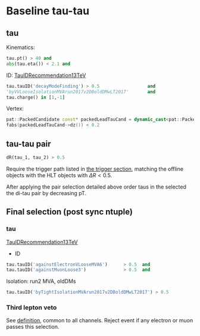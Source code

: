 # Baseline tau-tau


## tau

Kinematics:

```python
tau.pt() > 40 and
abs(tau.eta()) < 2.1 and
```

ID: [TauIDRecommendation13TeV](https://twiki.cern.ch/twiki/bin/view/CMS/TauIDRecommendation13TeV)

```python
tau.tauID('decayModeFinding') > 0.5                  and
'byVVLooseIsolationMVArun2017v2DBoldDMwLT2017'       and
tau.charge() in [1,-1]
```

Vertex:

```c++
pat::PackedCandidate const* packedLeadTauCand = dynamic_cast<pat::PackedCandidate const*>(src.leadChargedHadrCand().get())
fabs(packedLeadTauCand->dz()) < 0.2
```

## tau-tau pair

```python
dR(tau_1, tau_2) > 0.5
```

Require the trigger path listed in [the trigger section](trigger_info.md#tau-tau-triggers), matching the offline objects with the HLT objects with $`\Delta R<0.5`$.

After applying the pair selection detailed above order taus in the selected the di-tau pair by decreasing pT.

## Final selection (post sync ntuple)

### tau

[TauIDRecommendation13TeV](https://twiki.cern.ch/twiki/bin/view/CMS/TauIDRecommendation13TeV)

* ID

```python
tau.tauID('againstElectronVLooseMVA6')      > 0.5  and
tau.tauID('againstMuonLoose3')              > 0.5  and
```

Isolation: run2 MVA, oldDMs

```python
tau.tauID('byTightIsolationMVArun2017v2DBoldDMwLT2017') > 0.5
```

### Third lepton veto

See [definition](baseline_selection.md#third-lepton-veto), common to all channels. Reject event if any electron or muon passes this selection.

